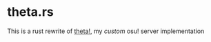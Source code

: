 # theta.rs
This is a rust rewrite of [theta!](https://github.com/theta-project/theta.ts), my *custom* osu! server implementation